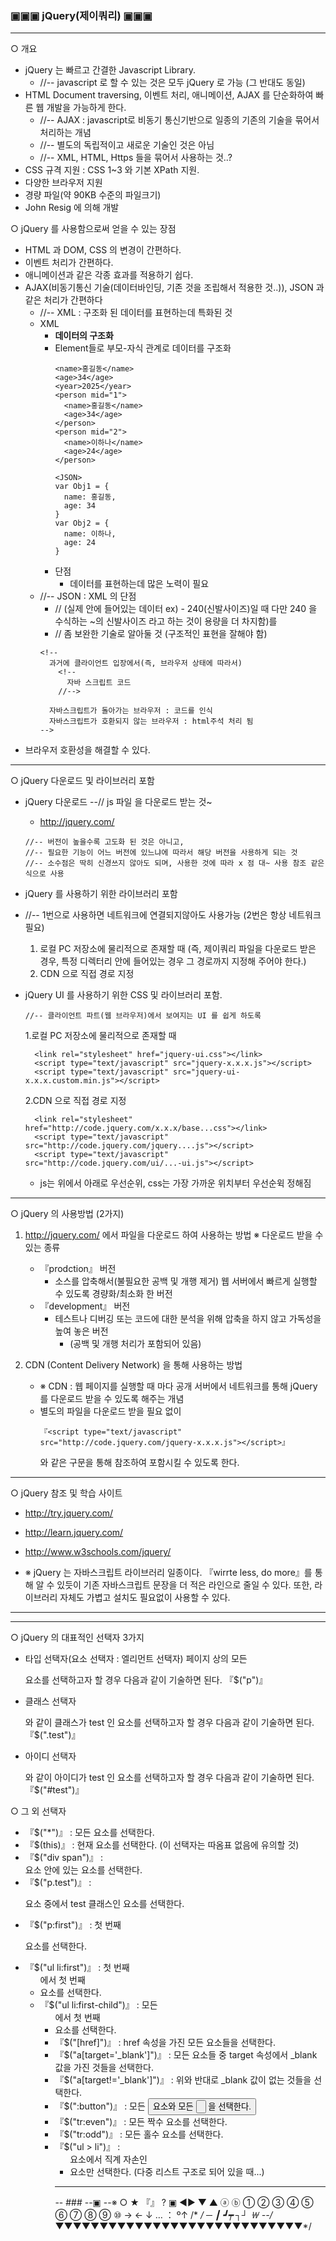 ### ▣▣▣ jQuery(제이쿼리) ▣▣▣
---
○ 개요
- jQuery 는 빠르고 간결한 Javascript Library.
  - //-- javascript 로 할 수 있는 것은 모두 jQuery 로 가능 (그 반대도 동일)
- HTML Document traversing, 이벤트 처리, 애니메이션, 
  AJAX 를 단순화하여 빠른 웹 개발을 가능하게 한다.
  - //-- AJAX : javascript로 비동기 통신기반으로 일종의 기존의 기술을 묶어서 처리하는 개념
  - //--        별도의 독립적이고 새로운 기술인 것은 아님
  - //--        XML, HTML, Https 들을 묶어서 사용하는 것..?
- CSS 규격 지원 : CSS 1~3 와 기본 XPath 지원.
- 다양한 브라우저 지원
- 경량 파일(약 90KB 수준의 파일크기)
- John Resig 에 의해 개발 

○ jQuery 를 사용함으로써 얻을 수 있는 장점
- HTML 과 DOM, CSS 의 변경이 간편하다.
- 이벤트 처리가 간편하다.
- 애니메이션과 같은 각종 효과를 적용하기 쉽다.
- AJAX(비동기통신 기술(데이터바인딩, 기존 것을 조립해서 적용한 것..)), JSON 과 같은 처리가 간편하다
  - //-- XML : 구조화 된 데이터를 표현하는데 특화된 것
  - XML 
    - **데이터의 구조화**
    - Element들로 부모-자식 관계로 데이터를 구조화
      ```
      <name>홍길동</name>
      <age>34</age>
      <year>2025</year>
      <person mid="1">
        <name>홍길동</name>
        <age>34</age>
      </person>
      <person mid="2">
        <name>이하나</name>
        <age>24</age>
      </person>

      <JSON>
      var Obj1 = {
        name: 홍길동,
        age: 34
      }
      var Obj2 = {
        name: 이하나,
        age: 24
      }
      ```
    - 단점
      - 데이터를 표현하는데 많은 노력이 필요
  - //-- JSON : XML 의 단점
    - //         (실제 안에 들어있는 데이터 ex)   - 240(신발사이즈)일 때 다만 240 을 수식하는 ~의 신발사이즈 라고 하는 것이 용량을 더 차지함)를
    - //         좀 보완한 기술로 알아둘 것 (구조적인 표현을 잘해야 함)
    ```
    <!--
      과거에 클라이언트 입장에서(즉, 브라우저 상태에 따라서)
        <!--
          자바 스크립트 코드
        //-->
        
      자바스크립트가 돌아가는 브라우저 : 코드를 인식
      자바스크립트가 호환되지 않는 브라우저 : html주석 처리 됨
    -->
    ```
- 브라우저 호환성을 해결할 수 있다.
----
○ jQuery 다운로드 및 라이브러리 포함
- jQuery 다운로드 --// js 파일 을 다운로드 받는 것~
  - http://jquery.com/

  ```
  //-- 버전이 높을수록 고도화 된 것은 아니고,
  //-- 필요한 기능이 어느 버전에 있느냐에 따라서 해당 버전을 사용하게 되는 것
  //-- 소수점은 딱히 신경쓰지 않아도 되며, 사용한 것에 따라 x 점 대~ 사용 참조 같은 식으로 사용
- jQuery 를 사용하기 위한 라이브러리 포함
- //-- 1번으로 사용하면 네트워크에 연결되지않아도 사용가능 (2번은 항상 네트워크 필요)

  1. 로컬 PC 저장소에 물리적으로 존재할 때
     (즉, 제이쿼리 파일을 다운로드 받은 경우, 
      특정 디렉터리 안에 들어있는 경우 그 경로까지 지정해 주어야 한다.)
     <script type="text/javascript" src="jquery-x.x.x.js"></script>
  2. CDN 으로 직접 경로 지정
     <script type="text/javascript" src="http://code.jquery.com/jquery.x.x.x.js"></script>

- jQuery UI 를 사용하기 위한 CSS 및 라이브러리 포함.
  ```
  //-- 클라이언트 파트(웹 브라우저)에서 보여지는 UI 를 쉽게 하도록 
  ```
   1.로컬 PC  저장소에 물리적으로 존재할 때
   ```
     <link rel="stylesheet" href="jquery-ui.css"></link>
     <script type="text/javascript" src="jquery-x.x.x.js"></script>
     <script type="text/javascript" src="jquery-ui-x.x.x.custom.min.js"></script>
   ```
   2.CDN 으로 직접 경로 지정
   ```
     <link rel="stylesheet" href="http://code.jquery.com/x.x.x/base...css"></link>
     <script type="text/javascript" src="http://code.jquery.com/jquery....js"></script>
     <script type="text/javascript" src="http://code.jquery.com/ui/...-ui.js"></script>
   ```
   - js는 위에서 아래로 우선순위, css는 가장 가까운 위치부터 우선순윅 정해짐
---
○ jQuery 의 사용방법 (2가지)
  1. http://jquery.com/ 에서 파일을 다운로드 하여 사용하는 방법
     ※ 다운로드 받을 수 있는 종류
       - 『prodction』 버전
         - 소스를 압축해서(불필요한 공백 및 개행 제거)
           웹 서버에서 빠르게 실행할 수 있도록 경량화/최소화 한 버전
       - 『development』 버전
         - 테스트나 디버깅 또는 코드에 대한 분석을 위해
           압축을 하지 않고 가독성을 높여 놓은 버전
           - (공백 및 개행 처리가 포함되어 있음)

  2. CDN (Content Delivery Network) 을 통해 사용하는 방법
     - ※ CDN : 웹 페이지를 실행할 때 마다 공개 서버에서 네트워크를 통해
              jQuery 를 다운로드 받을 수 있도록 해주는 개념
     - 별도의 파일을 다운로드 받을 필요 없이
        ```
        『<script type="text/javascript" src="http://code.jquery.com/jquery-x.x.x.js"></script>』
        ```
        와 같은 구문을 통해 참조하여 포함시킬 수 있도록 한다.
---
○ jQuery 참조 및 학습 사이트
- http://try.jquery.com/
- http://learn.jquery.com/
- http://www.w3schools.com/jquery/

- ※ jQuery 는 자바스크립트 라이브러리 일종이다.
   『wirrte less, do more』를 통해 알 수 있듯이
   기존 자바스크립트 문장을 더 적은 라인으로 줄일 수 있다.
   또한, 라이브러리 자체도 가볍고 설치도 필요없이 사용할 수 있다.
----
---
○ jQuery 의 대표적인 선택자 3가지
- 타입 선택자(요소 선택자 : 엘리먼트 선택자)
  페이지 상의 모든 <p> 요소를 선택하고자 할 경우 다음과 같이 기술하면 된다.
  『$("p")』
- 클래스 선택자
  <p class="test"> 와 같이 클래스가 test 인 요소를 선택하고자 할 경우
  다음과 같이 기술하면 된다.
  『$(".test")』
- 아이디 선택자
  <p id="test"> 와 같이 아이디가 test 인 요소를 선택하고자 할 경우
  다음과 같이 기술하면 된다.
  『$("#test")』

○ 그 외 선택자
- 『$("*")』
  : 모든 요소를 선택한다.
- 『$(this)』
  : 현재 요소를 선택한다. (이 선택자는 따옴표 없음에 유의할 것)
- 『$("div span")』
  : <div> 요소 안에 있는 <span>요소를 선택한다.
- 『$("p.test")』
  : <p> 요소 중에서 test 클래스인 요소를 선택한다.
- 『$("p:first")』
  : 첫 번째 <p> 요소를 선택한다.
- 『$("ul li:first")』
  : 첫 번째 <ul>에서 첫 번째 <li> 요소를 선택한다.
- 『$("ul li:first-child")』
  : 모든 <ul>에서 첫 번째 <li> 요소를 선택한다.
- 『$("[href]")』
  : href 속성을 가진 모든 요소들을 선택한다.
- 『$("a[target='_blank']")』
  : 모든 <a> 요소들 중 target 속성에서 _blank 값을 가진 것들을 선택한다.
- 『$("a[target!='_blank']")』
  : 위와 반대로 _blank 값이 없는 것들을 선택한다.
- 『$(":button")』
  : 모든 <button> 요소와 모든 <input type="button"> 을 선택한다.
- 『$("tr:even")』
  : 모든 짝수 <tr> 요소를 선택한다.
- 『$("tr:odd")』
  : 모든 홀수 <tr> 요소를 선택한다.
- 『$("ul > li")』
  : <ul> 요소에서 직계 자손인 <li> 요소만 선택한다.
    (다중 리스트 구조로 되어 있을 때...)


---
-- ### --▣ --※ ○ ★ 『』 ? ▣ ◀▶ ▼ ▲ ⓐ ⓑ ① ② ③ ④ ⑤ ⑥ ⑦ ⑧ ⑨ ⑩  →   ←  ↓  …  ： º↑ /* */  ─ ┃ ┛┯ ┐┘ ￦
--/*▼▼▼▼▼▼▼▼▼▼▼▼▼▼▼▼▼▼▼▼▼▼▼▼▼▼▼▼*/